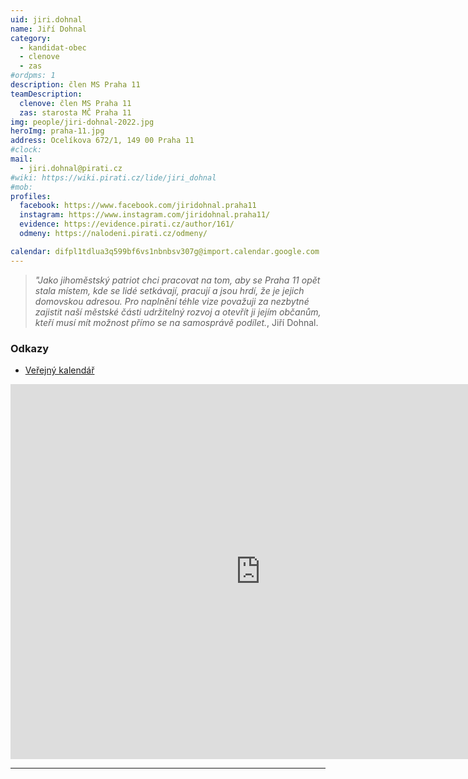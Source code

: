 ```yaml
---
uid: jiri.dohnal
name: Jiří Dohnal
category:
  - kandidat-obec
  - clenove
  - zas   
#ordpms: 1
description: člen MS Praha 11
teamDescription:
  clenove: člen MS Praha 11
  zas: starosta MČ Praha 11
img: people/jiri-dohnal-2022.jpg
heroImg: praha-11.jpg
address: Ocelíkova 672/1, 149 00 Praha 11
#clock: 
mail:
  - jiri.dohnal@pirati.cz
#wiki: https://wiki.pirati.cz/lide/jiri_dohnal
#mob:
profiles:
  facebook: https://www.facebook.com/jiridohnal.praha11
  instagram: https://www.instagram.com/jiridohnal.praha11/
  evidence: https://evidence.pirati.cz/author/161/
  odmeny: https://nalodeni.pirati.cz/odmeny/

calendar: difpl1tdlua3q599bf6vs1nbnbsv307g@import.calendar.google.com
---
```




>*"Jako jihoměstský patriot chci pracovat na tom, aby se Praha 11 opět stala místem, kde se lidé setkávají, pracují a jsou hrdí, že je jejich domovskou adresou. Pro naplnění téhle vize považuji za nezbytné zajistit naší městské části udržitelný rozvoj a otevřít ji jejím občanům, kteří musí mít možnost přímo se na samosprávě podílet.*, Jiří Dohnal.

### Odkazy

* [Veřejný kalendář](https://webmail.praha11.cz/owa/calendar/dohnalJ@praha11.cz/Kalendář/calendar.html)


<iframe src="https://webmail.praha11.cz/owa/calendar/dohnalJ@praha11.cz/Kalendář/calendar.html" style="border: 0" width="800" height="600" frameborder="0" scrolling="no"></iframe>

<!--
<iframe width="700" height="750" src="https://calendar.google.com/calendar/u/0/embed?src=difpl1tdlua3q599bf6vs1nbnbsv307g@import.calendar.google.com&ctz=Europe/Prague"></iframe>
-->

---
